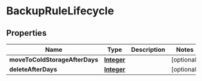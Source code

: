 

# BackupRuleLifecycle


## Properties

| Name | Type | Description | Notes |
|------------ | ------------- | ------------- | -------------|
|**moveToColdStorageAfterDays** | [**Integer**](Integer.md) |  |  [optional] |
|**deleteAfterDays** | [**Integer**](Integer.md) |  |  [optional] |



